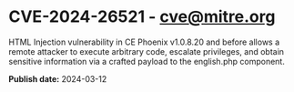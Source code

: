 # CVE-2024-26521 - cve@mitre.org

HTML Injection vulnerability in CE Phoenix v1.0.8.20 and before allows a remote attacker to execute arbitrary code, escalate privileges, and obtain sensitive information via a crafted payload to the english.php component.

**Publish date:** 2024-03-12
